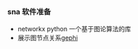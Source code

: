 
## 

### sna 软件准备

* networkx python 一个基于图论算法的库
* 展示图节点关系[gephi](http://gephi.org/users/download/)

